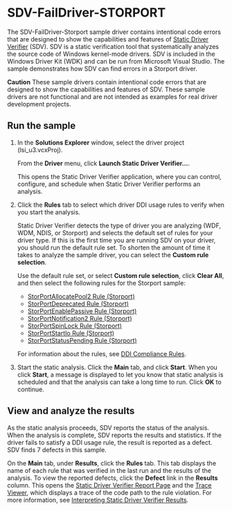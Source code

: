 <!---
    name: SDV-FailDriver-STORPORT
    platform: KMDF
    language: cpp
    category: StaticDriverVerifier 
    description: Demonstrates how Static Driver Verifier (SDV) can find errors in a Storport driver.
    samplefwlink: http://go.microsoft.com/fwlink/p/?LinkId=617997
--->


SDV-FailDriver-STORPORT
=======================

The SDV-FailDriver-Storport sample driver contains intentional code errors that are designed to show the capabilities and features of [Static Driver Verifier](https://msdn.microsoft.com/en-us/library/windows/hardware/ff552808) (SDV). SDV is a static verification tool that systematically analyzes the source code of Windows kernel-mode drivers. SDV is included in the Windows Driver Kit (WDK) and can be run from Microsoft Visual Studio. The sample demonstrates how SDV can find errors in a Storport driver.

**Caution** These sample drivers contain intentional code errors that are designed to show the capabilities and features of SDV. These sample drivers are not functional and are not intended as examples for real driver development projects.

Run the sample
--------------

1.  In the **Solutions Explorer** window, select the driver project (lsi\_u3.vcxProj).

    From the **Driver** menu, click **Launch Static Driver Verifier...**.

    This opens the Static Driver Verifier application, where you can control, configure, and schedule when Static Driver Verifier performs an analysis.

2.  Click the **Rules** tab to select which driver DDI usage rules to verify when you start the analysis.

    Static Driver Verifier detects the type of driver you are analyzing (WDF, WDM, NDIS, or Storport) and selects the default set of rules for your driver type. If this is the first time you are running SDV on your driver, you should run the default rule set. To shorten the amount of time it takes to analyze the sample driver, you can select the **Custom rule selection**.

    Use the default rule set, or select **Custom rule selection**, click **Clear All**, and then select the following rules for the Storport sample:

    -   [StorPortAllocatePool2 Rule (Storport)](https://msdn.microsoft.com/en-us/library/windows/hardware/hh454259)
    -   [StorPortDeprecated Rule (Storport)](https://msdn.microsoft.com/en-us/library/windows/hardware/hh454263)
    -   [StorPortEnablePassive Rule (Storport)](https://msdn.microsoft.com/en-us/library/windows/hardware/hh454264)
    -   [StorPortNotification2 Rule (Storport)](https://msdn.microsoft.com/en-us/library/windows/hardware/hh454268)
    -   [StorPortSpinLock Rule (Storport)](https://msdn.microsoft.com/en-us/library/windows/hardware/hh454273)
    -   [StorPortStartIo Rule (Storport)](https://msdn.microsoft.com/en-us/library/windows/hardware/hh454274)
    -   [StorPortStatusPending Rule (Storport)](https://msdn.microsoft.com/en-us/library/windows/hardware/hh454275)

    For information about the rules, see [DDI Compliance Rules](https://msdn.microsoft.com/en-us/library/windows/hardware/ff552840).

3.  Start the static analysis. Click the **Main** tab, and click **Start**. When you click **Start**, a message is displayed to let you know that static analysis is scheduled and that the analysis can take a long time to run. Click **OK** to continue.

View and analyze the results
----------------------------

As the static analysis proceeds, SDV reports the status of the analysis. When the analysis is complete, SDV reports the results and statistics. If the driver fails to satisfy a DDI usage rule, the result is reported as a defect. SDV finds 7 defects in this sample.

On the **Main** tab, under **Results**, click the **Rules** tab. This tab displays the name of each rule that was verified in the last run and the results of the analysis. To view the reported defects, click the **Defect** link in the **Results** column. This opens the [Static Driver Verifier Report Page](https://msdn.microsoft.com/en-us/library/windows/hardware/ff552834) and the [Trace Viewer](https://msdn.microsoft.com/en-us/library/windows/hardware/ff544659), which displays a trace of the code path to the rule violation. For more information, see [Interpreting Static Driver Verifier Results](https://msdn.microsoft.com/en-us/library/windows/hardware/ff547228).

